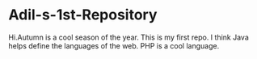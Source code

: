 # Adil-s-1st-Repository
Hi.Autumn is a cool season of the year.
This is my first repo.
I think Java helps define the languages of the web.
PHP is a cool language.
